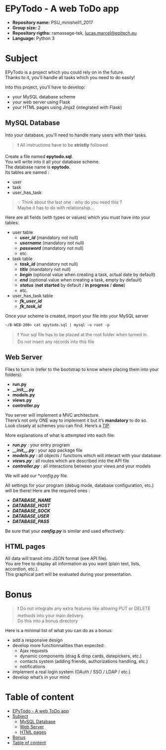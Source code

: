 # EPyTodo - A web ToDo app

- **Repository name:** PSU_minishell1_2017
- **Group size:** 2
- **Repository rigths:** ramassage-tek, lucas.marcel@epitech.eu
- **Language:** Python 3

# Subject

EPyTodo is a project which you could rely on in the future.<br />
Thanks to it, you’ll handle all tasks which you need to do easily!

Into this project, you’ll have to develop:
- your MySQL database scheme
- your web server using Flask
- your HTML pages using Jinja2 (integrated with Flask)

## MySQL Database

Into your database, you’ll need to handle many users with their tasks.

> :exclamation: All instructions have to be **strictly** followed

Create a file named **epytodo.sql**.<br />
You will write into it all your database scheme.<br />
The database name is **epytodo**.<br />
Its tables are named :
- user
- task
- user_has_task

> :bulb: Think about the last one : why do you need this ?<br />
> Maybe it has to do with relationship...

Here are all fields (with types or values) which you must have into your tables:
- user table
  - **_user_id_** (mandatory not null)
  - **_username_** (mandatory not null)
  - **_password_** (mandatory not null)
  - etc.
- task table
  - **_task_id_** (mandatory not null)
  - **_title_** (mandatory not null)
  - **_begin_** (optional value when creating a task, actual date by default)
  - **_end_** (optional value when creating a task, empty by default)
  - **_status_** (**not started** by default / **in progress** / **done**)
  - etc.
- user_has_task table
  - **_fk_user_id_**
  - **_fk_task_id_**

Once your scheme is created, import your file into your MySQL server

```
∼/B-WEB-200> cat epytodo.sql | mysql -u root -p
```

> :exclamation: Your sql file has to be placed at the root folder when turned in.<br />
> Do not insert any records into this file

## Web Server

Files to turn in (refer to the bootstrap to know where placing them into your folders):
- **run.py**
- **&#95;&#95;init&#95;&#95;.py**
- **models.py**
- **views.py**
- **controller.py**

You server will implement a MVC architecture.<br />
There’s not only ONE way to implement it but it’s **mandatory** to do so.<br />
Look closely at schemes you can find. Here’s a [TIP].<br />

More explanations of what is attempted into each file:
- **_run.py_** : your entry program
- **_&#95;&#95;init&#95;&#95;.py_** : your app package file
- **_models.py_** : all objects / functions which will interact with your database
- **_views.py_** : all routes which are described into the API file
- **_controller.py_** : all interactions between your views and your models

We will add our **_config.py_* file.

All settings for your program (debug mode, database configuration, etc.) will be there!
Here are the required ones :
- **_DATABASE_NAME_**
- **_DATABASE_HOST_**
- **_DATABASE_SOCK_**
- **_DATABASE_USER_**
- **_DATABASE_PASS_**

Be sure that your **_config.py_** is similar and used effectively.

## HTML pages

All data will transit into JSON format (see API file).<br />
You are free to display all information as you want (plain text, lists, accordion, etc.).<br />
This graphical part will be evaluated during your presentation.

# Bonus

> :exclamation: Do not integrate any extra features like allowing PUT or DELETE methods into your main delivery.<br />
> Do this into a bonus directory

Here is a minimal list of what you can do as a bonus:
- add a responsive design
- develop more functionnalities than expected:
  - Ajax requests
  - dynamic components (drag & drop cards, datepickers, etc.)
  - contacts system (adding friends, authorizations handling, etc.)
  - notifications
- implement a real login system (OAuth / SSO / LDAP / etc.)
- develop what’s in your mind

# Table of content
<!-- TOC depthFrom:1 depthTo:6 withLinks:1 updateOnSave:1 orderedList:0 -->

- [EPyTodo - A web ToDo app](#epytodo-a-web-todo-app)
- [Subject](#subject)
	- [MySQL Database](#mysql-database)
	- [Web Server](#web-server)
	- [HTML pages](#html-pages)
- [Bonus](#bonus)
- [Table of content](#table-of-content)

<!-- /TOC -->

[TIP]: http://lmgtfy.com/?q=MVC
